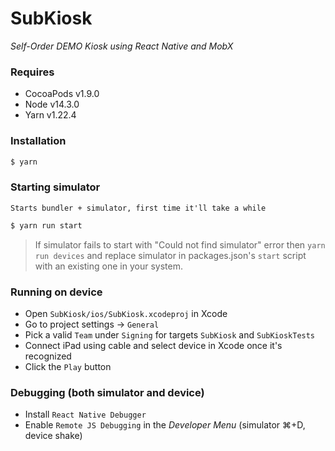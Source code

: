 # SubKiosk

_Self-Order DEMO Kiosk using React Native and MobX_

### Requires

- CocoaPods v1.9.0
- Node v14.3.0
- Yarn v1.22.4

### Installation

```sh
$ yarn
```

### Starting simulator

`Starts bundler + simulator, first time it'll take a while`

```sh
$ yarn run start
```

> If simulator fails to start with "Could not find simulator" error then `yarn run devices` and replace simulator in packages.json's `start` script with an existing one in your system.

### Running on device

- Open `SubKiosk/ios/SubKiosk.xcodeproj` in Xcode
- Go to project settings -> `General`
- Pick a valid `Team` under `Signing` for targets `SubKiosk` and `SubKioskTests`
- Connect iPad using cable and select device in Xcode once it's recognized
- Click the `Play` button

### Debugging (both simulator and device)

- Install `React Native Debugger`
- Enable `Remote JS Debugging` in the _Developer Menu_ (simulator ⌘+D, device shake)
